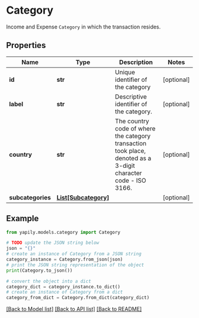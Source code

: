# Category

Income and Expense `Category` in which the transaction resides.

## Properties

Name | Type | Description | Notes
------------ | ------------- | ------------- | -------------
**id** | **str** | Unique identifier of the category | [optional] 
**label** | **str** | Descriptive identifier of the category. | [optional] 
**country** | **str** | The country code of where the category transaction took place, denoted as a 3-digit character code - ISO 3166. | [optional] 
**subcategories** | [**List[Subcategory]**](Subcategory.md) |  | [optional] 

## Example

```python
from yapily.models.category import Category

# TODO update the JSON string below
json = "{}"
# create an instance of Category from a JSON string
category_instance = Category.from_json(json)
# print the JSON string representation of the object
print(Category.to_json())

# convert the object into a dict
category_dict = category_instance.to_dict()
# create an instance of Category from a dict
category_from_dict = Category.from_dict(category_dict)
```
[[Back to Model list]](../README.md#documentation-for-models) [[Back to API list]](../README.md#documentation-for-api-endpoints) [[Back to README]](../README.md)


